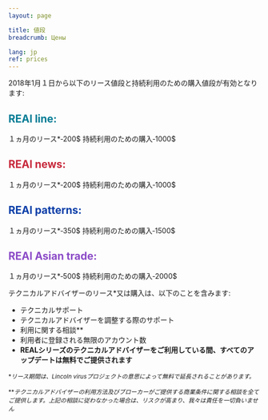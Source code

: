 ```yaml
---
layout: page

title: 値段
breadcrumb: Цены

lang: jp
ref: prices
---
```


2018年1月１日から以下のリース値段と持続利用のための購入値段が有効となります:

## <span style="color:#007c95">REAl line:</span>

１ヵ月のリース*‐200$
持続利用のための購入‐1000$

## <span style="color:#c7283b">REAl news:</span>

１ヵ月のリース*‐200$
持続利用のための購入‐1000$

## <span style="color:#0a3ea8">REAl patterns:</span>

１ヵ月のリース*‐350$ 
持続利用のための購入‐1500$

## <span style="color:#8b4ac7">REAl Asian trade:</span>

１ヵ月のリース*‐500$ 
持続利用のための購入‐2000$

テクニカルアドバイザーのリース*又は購入は、以下のことを含みます:

- テクニカルサポート
- テクニカルアドバイザーを調整する際のサポート
- 利用に関する相談**
- 利用者に登録される無限のアカウント数
- **REALシリーズのテクニカルアドバイザーをご利用している間、すべてのアップデートは無料でご提供されます**


<small>\*_リース期間は、Lincoln virusプロジェクトの意思によって無料で延長されることがあります。_</small>

<small>\*\*_テクニカルアドバイザーの利用方法及びブローカーがご提供する商業条件に関する相談を全てご提供します。上記の相談に従わなかった場合は、リスクが高まり、我々は責任を一切負いません_</small>
